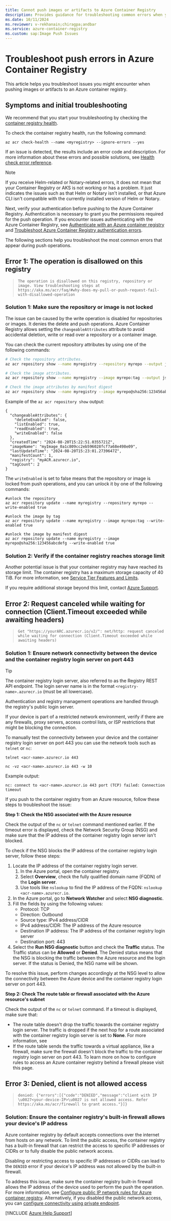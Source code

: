 ```yaml
---
title: Cannot push images or artifacts to Azure Container Registry
description: Provides guidance for troubleshooting common errors when you push images or artifacts to an Azure container registry.
ms.date: 10/11/2024
ms.reviewer: v-rekhanain;chiragpa;andbar
ms.service: azure-container-registry
ms.custom: sap:Image Push Issues
---
```


# Troubleshoot push errors in Azure Container Registry

This article helps you troubleshoot issues you might encounter when pushing images or artifacts to an Azure container registry.

## Symptoms and initial troubleshooting

We recommend that you start your troubleshooting by checking the [container registry health](/azure/container-registry/container-registry-check-health).

To check the container registry health, run the following command:

```azurecli
az acr check-health --name <myregistry> --ignore-errors --yes
```

If an issue is detected, the results include an error code and description. For more information about these errors and possible solutions, see [Health check error reference](/azure/container-registry/container-registry-health-error-reference).

> [!NOTE]
> If you receive Helm-related or Notary-related errors, it does not mean that your Container Registry or AKS is not working or has a problem. It just indicates the issues such as that Helm or Notary isn't installed, or that Azure CLI isn't compatible with the currently installed version of Helm or Notary.

Next, verify your authentication before pushing to the Azure Container Registry. Authentication is necessary to grant you the permissions required for the push operation. If you encounter issues authenticating with the Azure Container Registry, see [Authenticate with an Azure container registry](/azure/container-registry/container-registry-authentication?tabs=azure-cli) and [Troubleshoot Azure Container Registry authentication errors](acr-authentication-errors.md).

The following sections help you troubleshoot the most common errors that appear during push operations.

## Error 1: The operation is disallowed on this registry

> `The operation is disallowed on this registry, repository or image. View troubleshooting steps at https://aka.ms/acr/faq/#why-does-my-pull-or-push-request-fail-with-disallowed-operation`

### Solution 1: Make sure the repository or image is not locked

The issue can be caused by the write operation is disabled for repositories or images. It denies the delete and push operations. Azure Container Registry allows setting the `changeableAttributes`  attribute to avoid accidental deletion, write or read over a repository or a container image.

You can check the current repository attributes by using one of the following commands:

```bash
# Check the repository attributes.
az acr repository show --name myregistry --repository myrepo --output jsonc

# Check the image attributes.
az acr repository show --name myregistry --image myrepo:tag --output jsonc

# Check the image attributes by manifest digest 
az acr repository show --name myregistry --image myrepo@sha256:123456abcdefg --output jsonc
```

Example of the `az acr repository show` output:

```output
{
  "changeableAttributes": {
    "deleteEnabled": false,
    "listEnabled": true,
    "readEnabled": true,
    "writeEnabled": false
  },
  "createdTime": "2024-08-20T15:22:51.0355721Z",
  "imageName": "myImage_0a1c809cc2eb596028fcf7a68e498e09",
  "lastUpdateTime": "2024-08-20T15:23:01.2739647Z",
  "manifestCount": 1,
  "registry": "myACR.azurecr.io",
  "tagCount": 2
}
```

The `writeEnabled` is set to false means that the repository or image is locked from push operations, and you can unlock it by one of the following commands:

```azurecli
#unlock the repository
az acr repository update --name myregistry --repository myrepo --write-enabled true 

#unlock the image by tag
az acr repository update --name myregistry --image myrepo:tag --write-enabled true 

#unlock the image by manifest digest
az acr repository update --name myregistry --image myrepo@sha256:123456abcdefg --write-enabled true 
```

### Solution 2: Verify if the container registry reaches storage limit

Another potential issue is that your container registry may have reached its storage limit. The container registry has a maximum storage capacity of 40 TiB. For more information, see [Service Tier Features and Limits](/azure/container-registry/container-registry-skus#service-tier-features-and-limits).

If you require additional storage beyond this limit, contact [Azure Support](#contact-us-for-help).


## Error 2: Request canceled while waiting for connection (Client.Timeout exceeded while awaiting headers)

> `Get "https://yourARC.azurecr.io/v2/": net/http: request canceled while waiting for connection (Client.Timeout exceeded while awaiting headers)`

### Solution 1: Ensure network connectivity between the device and the container registry login server on port 443

> [!TIP]
> The container registry login server, also referred to as the Registry REST API endpoint. The login server name is in the format `<registry-name>.azurecr.io` (must be all lowercase).

Authentication and registry management operations are handled through the registry's public login server.

If your device is part of a restricted network environment, verify if there are any firewalls, proxy servers, access control lists, or ISP restrictions that might be blocking the connection.

To manually test the connectivity between your device and the container registry login server on port 443 you can use the network tools such as `telnet` or `nc`:

```command
telnet <acr-name>.azurecr.io 443 
```

```command
nc -vz <acr-name>.azurecr.io 443 -w 10
```

Example output:

```output
nc: connect to <acr-name>.azurecr.io 443 port (TCP) failed: Connection timeout
```

If you push to the container registry from an Azure resource, follow these steps to troubleshoot the issue:

**Step 1: Check the NSG associated with the Azure resource**

Check the output of the `nc` or `telnet` command mentioned earlier. If the timeout error is displayed, check the Network Security Group (NSG) and make sure that the IP address of the container registry login server isn't blocked.

To check if the NSG blocks the IP address of the container registry login server, follow these steps:

1. Locate the IP address of the container registry login server.
   1. In the Azure portal, open the container registry.
   2. Select **Overview**, check the fully qualified domain name (FQDN) of the **Login server**.
   3. Use tools like `nslookup` to find the IP address of the FQDN: `nslookup <acr-name>.azurecr.io`.
3. In the Azure portal, go to **Network Watcher** and select **NSG diagnostic**.
4. Fill the fields by using the following values:
	- Protocol: TCP
	- Direction: Outbound
    - Source type: IPv4 address/CIDR
	- IPv4 address/CIDR: The IP address of the Azure resource
	- Destination IP address: The IP address of the container registry login server
	- Destination port: 443
5. Select the **Run NSG diagnostic** button and check the **Traffic** status.
The Traffic status can be **Allowed** or **Denied**. The Denied status means that the NSG is blocking the traffic between the Azure resource and the login server. If the status is Denied, the NSG name will be shown.

To resolve this issue, perform changes accordingly at the NSG level to allow the connectivity between the Azure device and the container registry login server on port 443.

**Step 2: Check The route table or firewall associated with the Azure resource's subnet**

Check the output of the `nc` or `telnet` command. If a timeout is displayed, make sure that:

- The route table doesn't drop the traffic towards the container registry login server. The traffic is dropped if the next hop for a route associated with the container registry login server is set to **None**. For more information, see 
- If the route table sends the traffic towards a virtual appliance, like a firewall, make sure the firewall doesn't block the traffic to the container registry login server on port 443. To learn more on how to configure rules to access an Azure container registry behind a firewall please visit this page.

## Error 3: Denied, client is not allowed access

>`denied: {"errors":[{"code":"DENIED","message":"client with IP \u0027<your-device-IP>\u0027 is not allowed access. Refer https://aka.ms/acr/firewall to grant access."}]}`

### Solution: Ensure the container registry's built-in firewall allows your device's IP address

Azure container registry by default accepts connections over the internet from hosts on any network. To limit the public access, the container registry has a built-in firewall that can restrict the access to specific IP addresses or CIDRs or to fully disable the public network access.

Disabling or restricting access to specific IP addresses or CIDRs can lead to the `DENIED` error if your device's IP address was not allowed by the built-in firewall.

To address this issue, make sure the container registry built-in firewall allows the IP address of the device used to perform the push the operation. For more information, see [Configure public IP network rules for Azure container registry](/azure/container-registry/container-registry-access-selected-networks).
Alternatively, if you disabled the public network access, you can [configure connectivity using private endpoint](/azure/container-registry/container-registry-private-link).


[!INCLUDE [Azure Help Support](../../includes/azure-help-support.md)]
